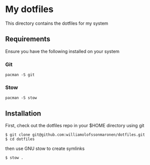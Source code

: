 # My dotfiles

This directory contains the dotfiles for my system

## Requirements

Ensure you have the following installed on your system

### Git

```
pacman -S git
```

### Stow

```
pacman -S stow
```

## Installation

First, check out the dotfiles repo in your $HOME directory using git

```
$ git clone git@github.com:williamolofssonmaronen/dotfiles.git
$ cd dotfiles
```

then use GNU stow to create symlinks

```
$ stow .
```
